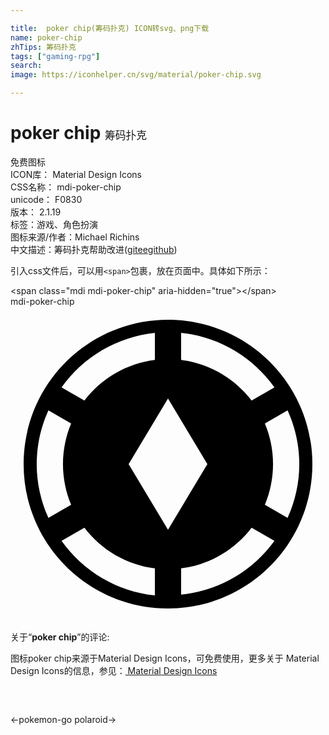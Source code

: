 ```yaml
---

title:  poker chip(筹码扑克) ICON转svg、png下载
name: poker-chip
zhTips: 筹码扑克
tags: ["gaming-rpg"]
search: 
image: https://iconhelper.cn/svg/material/poker-chip.svg

---
```


# poker chip  <small style="font-size: 60%;font-weight: 100">筹码扑克</small>


<div class="detail-page">
<p>
<span><span class="badge-success badge">免费图标</span> </span>
<br/>
<span>
ICON库：
<span class="badge-secondary badge">Material Design Icons</span> 
</span>
<br/>
<span>
CSS名称：
<span class="badge-secondary badge">mdi-poker-chip</span> 
</span>
<br/>
<span>
unicode：
<span class="badge-secondary badge">F0830</span> 
<copy-btn content='F0830' btn-title=""></copy-btn>
<copy-btn :content='String.fromCodePoint(parseInt("F0830", 16))' btn-title="复制U"></copy-btn>
</span>
<br/>
<span>
版本：
<span class="badge-secondary badge">2.1.19</span> 
</span><br/><span>标签：<span class="badge-light badge"><router-link to="/tags/gaming-rpg.html">游戏、角色扮演</router-link></span></span>
<br/>
<span>图标来源/作者：<span class="badge-light badge">Michael Richins</span></span> 
<br/>
<span class="zh-detail">中文描述：<span class="badge-primary badge">筹码扑克</span><span class="help-link"><span>帮助改进</span>(<a href="https://gitee.com/liuwave/icon-helper/edit/master/json/material/poker-chip.json" target="_blank" rel="noopener noreferrer">gitee</a><a href="https://github.com/liuwave/icon-helper/edit/master/json/material/poker-chip.json" target="_blank" rel="noopener noreferrer">github</a></span>)</span><br/>
</p>
</div>
<div class="alert alert-dark">
  <i class="mdi mdi-poker-chip mdi-48px"></i>
  <i class="mdi mdi-poker-chip mdi-36px"></i>
  <i class="mdi mdi-poker-chip mdi-24px"></i>
  <i class="mdi mdi-poker-chip mdi-18px"></i>
</div>
<div>
  <p>引入css文件后，可以用<code>&lt;span&gt;</code>包裹，放在页面中。具体如下所示：    
  </p>
  <div class="alert alert-primary" style="font-size: 14px">
    &lt;span class="mdi mdi-poker-chip" aria-hidden="true"&gt;&lt;/span&gt;
    <copy-btn content='<span class="mdi mdi-poker-chip" aria-hidden="true"></span>'></copy-btn>
  </div>
  <div class="alert alert-secondary">
    <i class="mdi mdi-poker-chip"
    style="font-size: 24px"
    aria-hidden="true"></i> mdi-poker-chip
    <copy-btn content="mdi-poker-chip" btn-title="复制图标名称"></copy-btn>
  </div>
</div>
<div id="svg" class="svg-wrap">
<svg xmlns="http://www.w3.org/2000/svg" viewBox="0 0 24 24"><path d="M23,12C23,18.08 18.08,23 12,23C5.92,23 1,18.08 1,12C1,5.92 5.92,1 12,1C18.08,1 23,5.92 23,12M13,4.06C15.13,4.33 17.07,5.45 18.37,7.16L20.11,6.16C18.45,3.82 15.86,2.3 13,2V4.06M3.89,6.16L5.63,7.16C6.93,5.45 8.87,4.33 11,4.06V2C8.14,2.3 5.55,3.82 3.89,6.16M2.89,16.1L4.62,15.1C3.79,13.12 3.79,10.88 4.62,8.9L2.89,7.9C1.7,10.5 1.7,13.5 2.89,16.1M11,19.94C8.87,19.67 6.93,18.55 5.63,16.84L3.89,17.84C5.55,20.18 8.14,21.7 11,22V19.94M20.11,17.84L18.37,16.84C17.07,18.55 15.13,19.67 13,19.94V21.94C15.85,21.65 18.44,20.16 20.11,17.84M21.11,16.1C22.3,13.5 22.3,10.5 21.11,7.9L19.38,8.9C20.21,10.88 20.21,13.12 19.38,15.1L21.11,16.1M15,12L12,7L9,12L12,17L15,12Z" /></svg>
</div>
<detail full-name='mdi-poker-chip'></detail>
<div class="icon-detail__container">
<p>关于“<b>poker chip</b>”的评论:</p>
</div>
<Vssue title="关于“poker chip”的评论" />    
<div><p>图标poker chip来源于Material Design Icons，可免费使用，更多关于 Material Design Icons的信息，参见：<a target="_blank" href="https://iconhelper.cn/material.html"> Material Design Icons</a>
</p></div>

<div style="padding:2rem 0 " class="page-nav"><p class="inner"><span class="prev">←<router-link to="/icon/pokemon-go.html">pokemon-go</router-link></span> <span class="next"><router-link to="/icon/polaroid.html">polaroid</router-link>→</span></p></div>

